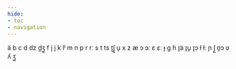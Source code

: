 ```yaml
---
hide:
- toc
- navigation
---
```

ä
b
c
d
dz
d̺ʒ̺
f
i̞
j
k
lʲ
m
n
p
r
rː
s
t
ts
t̺ʃ̺
u̞
x
z
æ
ɔ
ɔː
ɛ
ɛː
ɟ
ɡ
ɦ
ɪ̯ä
ɪ̯u̞
ɪ̯ɔ
ɫ
ɫː
ɲ
ʃ̺
ʊ̯ɔ
ʋ
ʎ
ʒ̺
